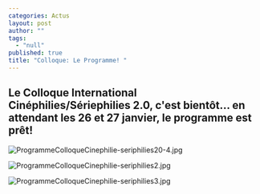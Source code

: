 ```yaml
---
categories: Actus
layout: post
author: ""
tags: 
  - "null"
published: true
title: "Colloque: Le Programme! "
---
```



## Le Colloque International Cinéphilies/Sériephilies 2.0, c'est bientôt... en attendant les 26 et 27 janvier, le programme est prêt!


![ProgrammeColloqueCinephilie-seriphilies20-4.jpg]({{site.baseurl}}/media/ProgrammeColloqueCinephilie-seriphilies20-4.jpg)

![ProgrammeColloqueCinephilie-seriphilies2.jpg]({{site.baseurl}}/media/ProgrammeColloqueCinephilie-seriphilies2.jpg)

![ProgrammeColloqueCinephilie-seriphilies3.jpg]({{site.baseurl}}/media/ProgrammeColloqueCinephilie-seriphilies3.jpg)

